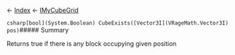 ← [Index](Api-Index) ← [IMyCubeGrid](VRage.Game.ModAPI.Ingame.IMyCubeGrid)

```csharp[bool](System.Boolean) CubeExists([Vector3I](VRageMath.Vector3I) pos)```##### Summary

Returns true if there is any block occupying given position

